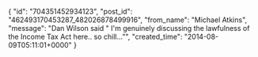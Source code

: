  {
   "id": "704351452934123",
   "post_id": "462493170453287_482026878499916",
   "from_name": "Michael Atkins",
   "message": "Dan Wilson said \" I'm genuinely discussing the lawfulness of the Income Tax Act here.. so chill...\"",
   "created_time": "2014-08-09T05:11:01+0000"
 }
